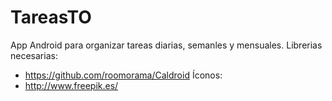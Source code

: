 # TareasTO
App Android para organizar tareas diarias, semanles y mensuales.
Librerias necesarias:
- https://github.com/roomorama/Caldroid
Íconos:
- http://www.freepik.es/
